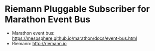 # Riemann Pluggable Subscriber for Marathon Event Bus

- Marathon event bus: https://mesosphere.github.io/marathon/docs/event-bus.html
- Riemann: http://riemann.io
